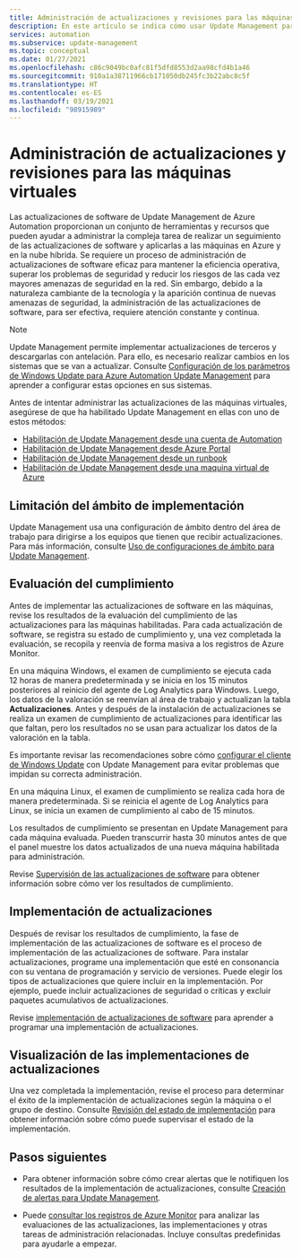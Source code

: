```yaml
---
title: Administración de actualizaciones y revisiones para las máquinas virtuales en Azure Automation
description: En este artículo se indica cómo usar Update Management para administrar las actualizaciones y revisiones de las máquinas virtuales de Azure y las que no lo son.
services: automation
ms.subservice: update-management
ms.topic: conceptual
ms.date: 01/27/2021
ms.openlocfilehash: c86c9049bc0afc81f5dfd8553d2aa98cfd4b1a46
ms.sourcegitcommit: 910a1a38711966cb171050db245fc3b22abc8c5f
ms.translationtype: HT
ms.contentlocale: es-ES
ms.lasthandoff: 03/19/2021
ms.locfileid: "98915989"
---
```

# <a name="manage-updates-and-patches-for-your-vms"></a>Administración de actualizaciones y revisiones para las máquinas virtuales

Las actualizaciones de software de Update Management de Azure Automation proporcionan un conjunto de herramientas y recursos que pueden ayudar a administrar la compleja tarea de realizar un seguimiento de las actualizaciones de software y aplicarlas a las máquinas en Azure y en la nube híbrida. Se requiere un proceso de administración de actualizaciones de software eficaz para mantener la eficiencia operativa, superar los problemas de seguridad y reducir los riesgos de las cada vez mayores amenazas de seguridad en la red. Sin embargo, debido a la naturaleza cambiante de la tecnología y la aparición continua de nuevas amenazas de seguridad, la administración de las actualizaciones de software, para ser efectiva, requiere atención constante y continua.

> [!NOTE]
> Update Management permite implementar actualizaciones de terceros y descargarlas con antelación. Para ello, es necesario realizar cambios en los sistemas que se van a actualizar. Consulte [Configuración de los parámetros de Windows Update para Azure Automation Update Management](configure-wuagent.md) para aprender a configurar estas opciones en sus sistemas.

Antes de intentar administrar las actualizaciones de las máquinas virtuales, asegúrese de que ha habilitado Update Management en ellas con uno de estos métodos:

* [Habilitación de Update Management desde una cuenta de Automation](enable-from-automation-account.md)
* [Habilitación de Update Management desde Azure Portal](enable-from-portal.md)
* [Habilitación de Update Management desde un runbook](enable-from-runbook.md)
* [Habilitación de Update Management desde una maquina virtual de Azure](enable-from-vm.md)

## <a name="limit-the-scope-for-the-deployment"></a><a name="scope-configuration"></a>Limitación del ámbito de implementación

Update Management usa una configuración de ámbito dentro del área de trabajo para dirigirse a los equipos que tienen que recibir actualizaciones. Para más información, consulte [Uso de configuraciones de ámbito para Update Management](scope-configuration.md).

## <a name="compliance-assessment"></a>Evaluación del cumplimiento

Antes de implementar las actualizaciones de software en las máquinas, revise los resultados de la evaluación del cumplimiento de las actualizaciones para las máquinas habilitadas. Para cada actualización de software, se registra su estado de cumplimiento y, una vez completada la evaluación, se recopila y reenvía de forma masiva a los registros de Azure Monitor.

En una máquina Windows, el examen de cumplimiento se ejecuta cada 12 horas de manera predeterminada y se inicia en los 15 minutos posteriores al reinicio del agente de Log Analytics para Windows. Luego, los datos de la valoración se reenvían al área de trabajo y actualizan la tabla **Actualizaciones**. Antes y después de la instalación de actualizaciones se realiza un examen de cumplimiento de actualizaciones para identificar las que faltan, pero los resultados no se usan para actualizar los datos de la valoración en la tabla.

Es importante revisar las recomendaciones sobre cómo [configurar el cliente de Windows Update](configure-wuagent.md) con Update Management para evitar problemas que impidan su correcta administración.

En una máquina Linux, el examen de cumplimiento se realiza cada hora de manera predeterminada. Si se reinicia el agente de Log Analytics para Linux, se inicia un examen de cumplimiento al cabo de 15 minutos.

Los resultados de cumplimiento se presentan en Update Management para cada máquina evaluada. Pueden transcurrir hasta 30 minutos antes de que el panel muestre los datos actualizados de una nueva máquina habilitada para administración.

Revise [Supervisión de las actualizaciones de software](view-update-assessments.md) para obtener información sobre cómo ver los resultados de cumplimiento.

## <a name="deploy-updates"></a>Implementación de actualizaciones

Después de revisar los resultados de cumplimiento, la fase de implementación de las actualizaciones de software es el proceso de implementación de las actualizaciones de software. Para instalar actualizaciones, programe una implementación que esté en consonancia con su ventana de programación y servicio de versiones. Puede elegir los tipos de actualizaciones que quiere incluir en la implementación. Por ejemplo, puede incluir actualizaciones de seguridad o críticas y excluir paquetes acumulativos de actualizaciones.

Revise [implementación de actualizaciones de software](deploy-updates.md) para aprender a programar una implementación de actualizaciones.

## <a name="review-update-deployments"></a>Visualización de las implementaciones de actualizaciones

Una vez completada la implementación, revise el proceso para determinar el éxito de la implementación de actualizaciones según la máquina o el grupo de destino. Consulte [Revisión del estado de implementación](deploy-updates.md#check-deployment-status) para obtener información sobre cómo puede supervisar el estado de la implementación.

## <a name="next-steps"></a>Pasos siguientes

* Para obtener información sobre cómo crear alertas que le notifiquen los resultados de la implementación de actualizaciones, consulte [Creación de alertas para Update Management](configure-alerts.md).

* Puede [consultar los registros de Azure Monitor](query-logs.md) para analizar las evaluaciones de las actualizaciones, las implementaciones y otras tareas de administración relacionadas. Incluye consultas predefinidas para ayudarle a empezar.